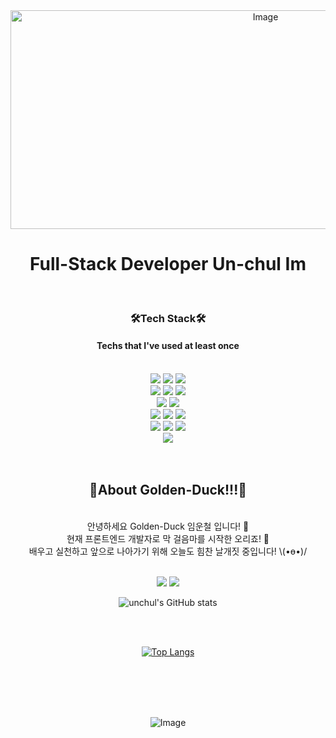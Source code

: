 <div align = "center">
<img width="800" height="350" alt="Image" src="https://github.com/user-attachments/assets/37d3e372-ca06-44d0-aa77-3628d7467780" />
</div>

<h1 align="center">
Full-Stack Developer Un-chul Im
</h1>

<br/>

<h3 align="center">🛠Tech Stack🛠</h3>
<h4 align="center">Techs that I've used at least once</h4>
   <br/>
<div align=center> 
   <img src="https://img.shields.io/badge/html5-E34F26?style=for-the-badge&logo=html5&logoColor=white"/> 
   <img src="https://img.shields.io/badge/css-1572B6?style=for-the-badge&logo=css3&logoColor=white"/> 
   <img src="https://img.shields.io/badge/javascript-F7DF1E?style=for-the-badge&logo=javascript&logoColor=black"/> 
  <br/>
   <img src="https://img.shields.io/badge/react-61DAFB?style=for-the-badge&logo=react&logoColor=black"/>   
   <img src="https://img.shields.io/badge/redux-764ABC?style=for-the-badge&logo=redux&logoColor=purple"/>
   <img src="https://img.shields.io/badge/ReactQuery-FF4154?style=for-the-badge&logo=ReactQuery&logoColor=white"/>
  <br/>
   <img src="https://img.shields.io/badge/styledcomponents-DB7093?style=for-the-badge&logo=styledcomponents&logoColor=white"/>
   <img src="https://img.shields.io/badge/GitHub-181717?style=for-the-badge&logo=GitHub&logoColor=white"/>
   <br/>
   <img src="https://img.shields.io/badge/java-007396?style=for-the-badge&logo=java&logoColor=white"> 
   <img src="https://img.shields.io/badge/socket.io-010101?style=for-the-badge&logo=socket.io&logoColor=white">
   <img src="https://img.shields.io/badge/linux-FCC624?style=for-the-badge&logo=linux&logoColor=black">
   <br/>
   <img src="https://img.shields.io/badge/spring-6DB33F?style=for-the-badge&logo=spring&logoColor=white">
   <img src="https://img.shields.io/badge/springboot-6DB33F?style=for-the-badge&logo=springboot&logoColor=white">
   <img src="https://img.shields.io/badge/mysql-4479A1?style=for-the-badge&logo=mysql&logoColor=white">
   <br/>
   <img src="https://img.shields.io/badge/github-181717?style=for-the-badge&logo=github&logoColor=white">
   
 
  <br/>
  <br/>
  <br/>
  
<h2>🦆About Golden-Duck!!!🦆</h2>
<br/>
안녕하세요 Golden-Duck 임운철 입니다! 🐥 </br> 
현재 프론트엔드 개발자로 막 걸음마를 시작한 오리죠! 🐣 </br>
배우고 실천하고 앞으로 나아가기 위해 오늘도 힘찬 날개짓 중입니다!  \(•ө•)/ </br>

</br>

<a href="https://goldenducknest.tistory.com/"><img src="https://img.shields.io/badge/tistory-000000?style=for-the-badge&logo=tistory&logoColor=white"/></a> 
<a href="https://mail.google.com/mail/?view=cm&amp;fs=1&amp;to=pipyu@naver.com" target="_blank"><img src="https://img.shields.io/badge/Gmail-EA4335?style=for-the-badge&logo=Gmail&logoColor=white"/> </a>

![unchul's GitHub stats](https://github-readme-stats.vercel.app/api?username=unchul&hide=contribs,prs&bg_color=F9B937&text_color=524782&title_color=020715)

<br/>
<br/>

[![Top Langs](https://github-readme-stats.vercel.app/api/top-langs/?username=unchul&layout=compact&theme=great-gatsby&langs_count=8)](https://github.com/anuraghazra/github-readme-stats)

<br/>
<br/>
<br/>
<br/>


![Image](https://github.com/user-attachments/assets/09931947-8218-45b7-85de-df9f679f730c)
<!--
**unchul/unchul** is a ✨ _special_ ✨ repository because its `README.md` (this file) appears on your GitHub profile.

Here are some ideas to get you started:

- 🔭 I’m currently working on ...
- 🌱 I’m currently learning ...
- 👯 I’m looking to collaborate on ...
- 🤔 I’m looking for help with ...
- 💬 Ask me about ...
- 📫 How to reach me: ...
- 😄 Pronouns: ...
- ⚡ Fun fact: ...
-->
